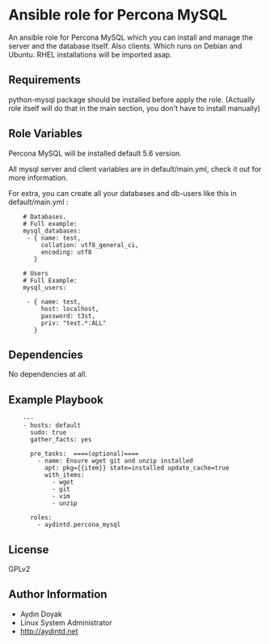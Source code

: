 Ansible role for Percona MySQL
=========

An ansible role for Percona MySQL which you can install and manage the server and the database itself. Also clients.
 Which runs on Debian and Ubuntu.  RHEL installations will be imported asap.

Requirements
------------

python-mysql package should be installed before apply the role. (Actually role itself will do that in the main section, you don't have to install manually)

Role Variables
--------------

Percona MySQL will be installed default 5.6 version.

All mysql server and client variables are in default/main.yml, check it out for more information.

For extra, you can create all your databases and db-users like this in default/main.yml :

        # Databases.
        # Full example:
        mysql_databases:
         - { name: test, 
             collation: utf8_general_ci, 
             encoding: utf8 
           }
        
        # Users
        # Full Example:
        mysql_users:
        
         - { name: test, 
             host: localhost, 
             password: t3st, 
             priv: "test.*:ALL"
           }
        
Dependencies
------------

No dependencies at all.

Example Playbook
----------------

        ---
        - hosts: default
          sudo: true
          gather_facts: yes
        
          pre_tasks:  ====(optional)==== 
            - name: Ensure wget git and unzip installed
              apt: pkg={{item}} state=installed update_cache=true
              with_items:
                - wget
                - git
                - vim
                - unzip
        
          roles:
            - aydintd.percona_mysql
        
License
-------

GPLv2

Author Information
------------------

- Aydın Doyak 
- Linux System Administrator 
- http://aydintd.net

